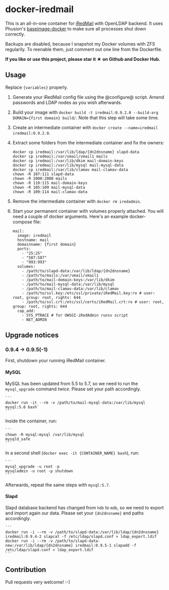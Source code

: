 # docker-iredmail

This is an all-in-one container for [iRedMail](http://www.iredmail.org) with OpenLDAP backend. It
uses Phusion's
[baseimage-docker](https://github.com/phusion/baseimage-docker) to
make sure all processes shut down correctly.

Backups are disabled, because I snapshot my Docker volumes with ZFS
regularily. To reenable them, just comment out one line from the
Dockerfile.

**If you like or use this project, please star it ★ on Github and
  Docker Hub.**

## Usage

Replace ```{variables}``` properly.

1. Generate your iRedMail config file using the @configure@ script.
   Amend passwords and LDAP nodes as you wish afterwards.
2. Build your image with ```docker build -t iredmail:0.9.2.0
   --build-arg DOMAIN={first domain} build/```. Note that this step
   will take some time.
3. Create an intermediate container with ```docker create
   --name=iredmail iredmail:0.9.2.0```.
4. Extract some folders from the intermediate container and fix the
   owners:

   ```
   docker cp iredmail:/var/lib/ldap/{dn2dnsname} slapd-data
   docker cp iredmail:/var/vmail/vmail1 mails
   docker cp iredmail:/var/lib/dkim mail-domain-keys
   docker cp iredmail:/var/lib/mysql mail-mysql-data
   docker cp iredmail:/var/lib/clamav mail-clamav-data
   chown -R 107:111 slapd-data
   chown -R 2000:2000 mails
   chown -R 110:115 mail-domain-keys
   chown -R 105:109 mail-mysql-data
   chown -R 109:114 mail-clamav-data
   ```
5. Remove the intermediate container with ```docker rm iredadmin```.
6. Start your permanent container with volumes properly attached. You
   will need a couple of docker arguments. Here's an example
   docker-compose file:

   ```
   mail:
     image: iredmail
     hostname: mail
     domainname: {first domain}
     ports:
       - "25:25"
       - "587:587"
       - "993:993"
     volumes:
       - /path/to/slapd-data:/var/lib/ldap/{dn2dnsname}
       - /path/to/mails:/var/vmail/vmail1
       - /path/to/mail-domain-keys:/var/lib/dkim
       - /path/to/mail-mysql-data:/var/lib/mysql
       - /path/to/mail-clamav-data:/var/lib/clamav
       - /path/to/ssl.key:/etc/ssl/private/iRedMail.key:ro # user: root, group: root, rights: 644
       - /path/to/ssl.crt:/etc/ssl/certs/iRedMail.crt:ro # user: root, group: root, rights: 644
     cap_add:
       - SYS_PTRACE # for UWSGI-iRedAdmin runsv script
       - NET_ADMIN
   ```

## Upgrade notices

### 0.9.4 -> 0.9.5(-1)

First, shutdown your running iRedMail container.

#### MySQL

MySQL has been updated from 5.5 to 5.7, so we need to run the
`mysql_upgrade` command *twice*. Please set your path accordingly.

	```
	docker run -it --rm -v /path/to/mail-mysql-data:/var/lib/mysql mysql:5.6 bash`
	```

Inside the container, run:

	```
	chown -R mysql:mysql /var/lib/mysql
	mysqld_safe
	```

In a second shell (`docker exec -it {CONTAINER_NAME} bash`), run:

	```
	mysql_upgrade -u root -p
	mysqladmin -u root -p shutdown
	```

Afterwards, repeat the same steps with `mysql:5.7`.

#### Slapd

Slapd database backend has changed from `hdb` to `mdb`, so we need to
export and import again our data. Please set your `{dn2dnsname}` and
paths accordingly.

	```
	docker run -i --rm -v /path/to/slapd-data:/var/lib/ldap/{dn2dnsname} iredmail:0.9.4-2 slapcat -f /etc/ldap/slapd.conf > ldap_export.ldif
	docker run -i --rm -v /path/to/slapd-data-new:/var/lib/ldap/{dn2dnsname} iredmail:0.9.5-1 slapadd -f /etc/ldap/slapd.conf < ldap_export.ldif
	```

## Contribution

Pull requests very welcome! :-)
